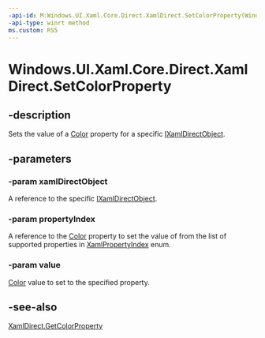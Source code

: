 ```yaml
---
-api-id: M:Windows.UI.Xaml.Core.Direct.XamlDirect.SetColorProperty(Windows.UI.Xaml.Core.Direct.IXamlDirectObject,Windows.UI.Xaml.Core.Direct.XamlPropertyIndex,Windows.UI.Color)
-api-type: winrt method
ms.custom: RS5
---
```


<!-- Method syntax.
public void XamlDirect.SetColorProperty(IXamlDirectObject xamlDirectObject, XamlPropertyIndex propertyIndex, Color value)
-->

# Windows.UI.Xaml.Core.Direct.XamlDirect.SetColorProperty

## -description
Sets the value of a [Color](../windows.ui/color.md) property for a specific [IXamlDirectObject](ixamldirectobject.md).


## -parameters
### -param xamlDirectObject
A reference to the specific [IXamlDirectObject](ixamldirectobject.md).

### -param propertyIndex
A reference to the [Color](../windows.ui/color.md) property to set the value of from the list of supported properties in [XamlPropertyIndex](xamlpropertyindex.md) enum.

### -param value
[Color](../windows.ui/color.md) value to set to the specified property.

## -see-also
[XamlDirect.GetColorProperty](xamldirect_getcolorproperty_528121807.md)
